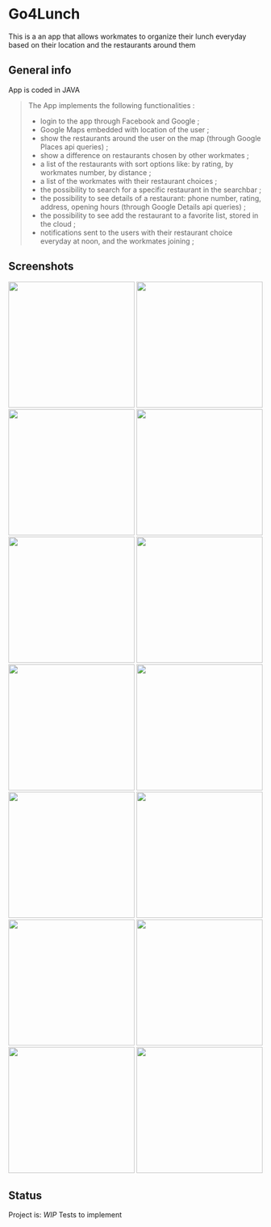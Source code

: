 # Go4Lunch
This is a an app that allows workmates to organize their lunch everyday based on their location and the restaurants around them

## General info
App is coded in JAVA
>The App implements the following functionalities :
>* login to the app through Facebook and Google ;
>* Google Maps embedded with location of the user ;
>* show the restaurants around the user on the map (through Google Places api queries) ;
>* show a difference on restaurants chosen by other workmates ;
>* a list of the restaurants with sort options like: by rating, by workmates number, by distance ;
>* a list of the workmates with their restaurant choices ;
>* the possibility to search for a specific restaurant in the searchbar ;
>* the possibility to see details of a restaurant: phone number, rating, address, opening hours (through Google Details api queries) ;
>* the possibility to see add the restaurant to a favorite list, stored in the cloud ;
>* notifications sent to the users with their restaurant choice everyday at noon, and the workmates joining ;

## Screenshots
<img src="/app/screenshots/1signin.png" width="250"> <img src="/app/screenshots/2permissions_map.png" width="250"> <img src="/app/screenshots/3permissions_restaurants.png" width="250"> <img src="/app/screenshots/4map.png" width="250"> <img src="/app/screenshots/5restaurants.png" width="250"> <img src="/app/screenshots/6workmates.png" width="250"> <img src="/app/screenshots/7drawer.png" width="250"> <img src="/app/screenshots/8settings.png" width="250"> <img src="/app/screenshots/9map_increased_radius.png" width="250"> <img src="/app/screenshots/10details.png" width="250"> <img src="/app/screenshots/11language_restaurants_search.png" width="250"> <img src="/app/screenshots/12language_restaurants_sort.png" width="250"> <img src="/app/screenshots/13language_details.png" width="250"> <img src="/app/screenshots/14notification.png" width="250">



## Status
Project is:  _WIP_ Tests to implement




